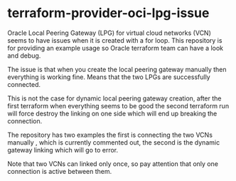 # terraform-provider-oci-lpg-issue
Oracle Local Peering Gateway (LPG)  for virtual cloud networks (VCN) seems to have issues when it is created with a for loop. This repository is for providing an example usage so Oracle terraform team can have a look and debug.


The issue is that when you create the local peering gateway manually then everything is working fine. Means that the two LPGs are successfully connected. 

This is not the case for dynamic local peering gateway creation, after the first terraform when everything seems to be good the second terraform run will force destroy the linking on one side which will end up breaking the connection.

The repository has two examples the first is connecting the two VCNs manually , which is currently commented out, the second is the dynamic gateway linking which will go to error.

Note that two VCNs can linked only once, so pay attention that only one connection is active between them.